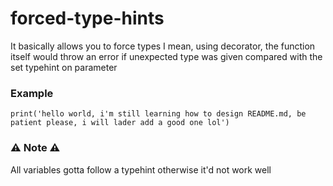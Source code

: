 # forced-type-hints
It basically allows you to force types I mean, using decorator,
the function itself would throw an error if unexpected 
type was given compared with the set typehint on parameter 

### Example
`print('hello world, i'm still learning how to design README.md, be patient please, i will lader add a good one lol')`

### :warning: Note :warning: 
All variables gotta follow a typehint otherwise it'd not work well
